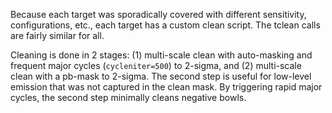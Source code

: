 Because each target was sporadically covered with different sensitivity, configurations, etc., each target has a custom clean script. The tclean calls are fairly similar for all.

Cleaning is done in 2 stages: (1) multi-scale clean with auto-masking and frequent major cycles (`cycleniter=500`) to 2-sigma, and (2) multi-scale clean with a pb-mask to 2-sigma. The second step is useful for low-level emission that was not captured in the clean mask. By triggering rapid major cycles, the second step minimally cleans negative bowls.